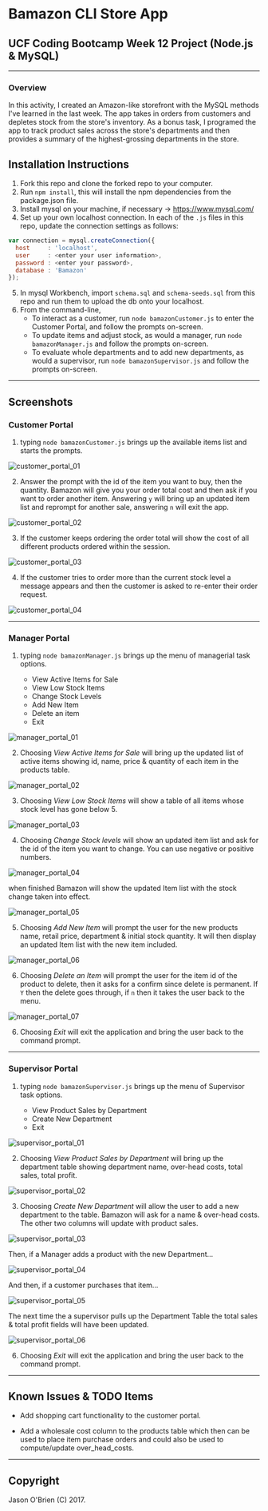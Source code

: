 # Bamazon CLI Store App

## UCF Coding Bootcamp Week 12 Project (Node.js & MySQL)

---

### Overview

In this activity, I created an Amazon-like storefront with the MySQL methods I've learned in the last week. The app takes in orders from customers and depletes stock from the store's inventory. As a bonus task, I programed the app to track product sales across the store's departments and then provides a summary of the highest-grossing departments in the store.

## Installation Instructions

1. Fork this repo and clone the forked repo to your computer.
2. Run `npm install`, this will install the npm dependencies from the package.json file.
3. Install mysql on your machine, if necessary -> https://www.mysql.com/
4. Set up your own localhost connection. In each of the `.js` files in this repo, update the connection settings as follows:

```javascript
var connection = mysql.createConnection({
  host     : 'localhost',
  user     : <enter your user information>,
  password : <enter your password>,
  database : 'Bamazon'
});
```

5. In mysql Workbench, import `schema.sql` and `schema-seeds.sql` from this repo and run them to upload the db onto your localhost.
6. From the command-line,
	* To interact as a customer, run `node bamazonCustomer.js` to enter the Customer Portal, and follow the prompts on-screen.
	* To update items and adjust stock, as would a manager, run `node bamazonManager.js` and follow the prompts on-screen.
	* To evaluate whole departments and to add new departments, as would a supervisor, run `node bamazonSupervisor.js` and follow the prompts on-screen.

---

## Screenshots

### Customer Portal

1. typing `node bamazonCustomer.js` brings up the available items list and starts the prompts.

![customer_portal_01](images/customer_portal_01.jpg)

2. Answer the prompt with the id of the item you want to buy, then the quantity. Bamazon will give you your order total cost and then ask if you want to order another item. Answering `y` will bring up an updated item list and reprompt for another sale, answering `n` will exit the app.

![customer_portal_02](images/customer_portal_02.jpg)

3. If the customer keeps ordering the order total will show the cost of all different products ordered within the session.

![customer_portal_03](images/customer_portal_03.jpg)

4. If the customer tries to order more than the current stock level a message appears and then the customer is asked to re-enter their order request.

![customer_portal_04](images/customer_portal_04.jpg)

---

### Manager Portal

1. typing `node bamazonManager.js` brings up the menu of managerial task options.

      * View Active Items for Sale
      * View Low Stock Items
      * Change Stock Levels
      * Add New Item
      * Delete an item
      * Exit

![manager_portal_01](images/manager_portal_01.jpg)

2. Choosing _View Active Items for Sale_ will bring up the updated list of active items showing id, name, price & quantity of each item in the products table.

![manager_portal_02](images/manager_portal_02.jpg)

3. Choosing _View Low Stock Items_ will show a table of all items whose stock level has gone below 5.

![manager_portal_03](images/manager_portal_03.jpg)

4. Choosing _Change Stock levels_ will show an updated item list and ask for the id of the item you want to change. You can use negative or positive numbers.

![manager_portal_04](images/manager_portal_04.jpg)

when finished Bamazon will show the updated Item list with the stock change taken into effect.

![manager_portal_05](images/manager_portal_05.jpg)

5. Choosing _Add New Item_ will prompt the user for the new products name, retail price, department & initial stock quantity. It will then display an updated Item list with the new item included.

![manager_portal_06](images/manager_portal_06.jpg)

6. Choosing _Delete an Item_ will prompt the user for the item id of the product to delete, then it asks for a confirm since delete is permanent. If `Y` then the delete goes through, if `n` then it takes the user back to the menu.

![manager_portal_07](images/manager_portal_07.jpg)

6. Choosing _Exit_ will exit the application and bring the user back to the command prompt.

---

### Supervisor Portal

1. typing `node bamazonSupervisor.js` brings up the menu of Supervisor task options.

      * View Product Sales by Department
      * Create New Department
      * Exit

![supervisor_portal_01](images/supervisor_portal_01.jpg)

2. Choosing _View Product Sales by Department_ will bring up the department table showing department name, over-head costs, total sales, total profit.

![supervisor_portal_02](images/supervisor_portal_02.jpg)

3. Choosing _Create New Department_ will allow the user to add a new department to the table. Bamazon will ask for a name & over-head costs. The other two columns will update with product sales.

![supervisor_portal_03](images/supervisor_portal_03.jpg)

Then, if a Manager adds a product with the new Department...

![supervisor_portal_04](images/supervisor_portal_04.jpg)

And then, if a customer purchases that item...

![supervisor_portal_05](images/supervisor_portal_05.jpg)

The next time the a supervisor pulls up the Department Table the total sales & total profit fields will have been updated.

![supervisor_portal_06](images/supervisor_portal_06.jpg)

6. Choosing _Exit_ will exit the application and bring the user back to the command prompt.

- - -
## Known Issues & TODO Items

  * Add shopping cart functionality to the customer portal.

  * Add a wholesale cost column to the products table which then can be used to place item purchase orders and could also be used to compute/update over_head_costs.

- - -

## Copyright

Jason O'Brien (C) 2017.
